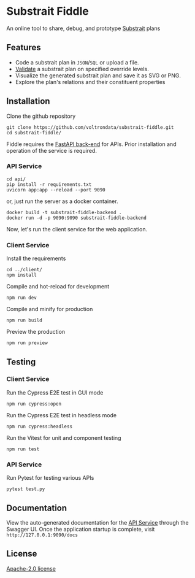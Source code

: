 
# Substrait Fiddle

An online tool to share, debug, and prototype [Substrait](https://substrait.io/) plans


## Features

- Code a substrait plan in `JSON`/`SQL` or upload a file.
- [Validate](https://github.com/substrait-io/substrait-validator) a substrait plan on specified override levels.
- Visualize the generated substrait plan and save it as SVG or PNG.
- Explore the plan's relations and their constituent properties


## Installation

Clone the github repository

```
git clone https://github.com/voltrondata/substrait-fiddle.git
cd substrait-fiddle/
```
Fiddle requires the [FastAPI back-end](https://github.com/voltrondata/substrait-fiddle/api) for APIs. Prior installation and operation of the service is required.
### API Service
```
cd api/
pip install -r requirements.txt
uvicorn app:app --reload --port 9090 
```
or, just run the server as a docker container.
```
docker build -t substrait-fiddle-backend .
docker run -d -p 9090:9090 substrait-fiddle-backend
```
Now, let's run the client service for the web application.

### Client Service
Install the requirements
```
cd ../client/
npm install
```

Compile and hot-reload for development

```
npm run dev
```

Compile and minify for production

```
npm run build
```

Preview the production
```
npm run preview
```
## Testing

### Client Service

Run the Cypress E2E test in GUI mode
```
npm run cypress:open
```
Run the Cypress E2E test in headless mode
```
npm run cypress:headless
```
Run the Vitest for unit and component testing
```
npm run test
```

### API Service
Run Pytest for testing various APIs
```
pytest test.py
```

## Documentation

View the auto-generated documentation for the [API Service](https://github.com/voltrondata/substrait-fiddle/api) through the Swagger UI. Once the application startup is complete, visit `http://127.0.0.1:9090/docs`

## License

[Apache-2.0 license](https://github.com/voltrondata/substrait-fiddle/blob/main/LICENSE)

